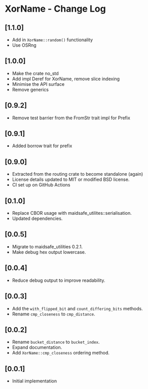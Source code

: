 # XorName - Change Log

## [1.1.0]
- Add in `XorName::random()` functionality
- Use OSRng

## [1.0.0]
- Make the crate no_std
- Add impl Deref for XorName, remove slice indexing
- Minimise the API surface
- Remove generics

## [0.9.2]
- Remove test barrier from the FromStr trait impl for Prefix

## [0.9.1]
- Added borrow trait for prefix

## [0.9.0]
- Extracted from the routing crate to become standalone (again)
- License details updated to MIT or modified BSD license.
- CI set up on GitHub Actions

## [0.1.0]
- Replace CBOR usage with maidsafe_utilites::serialisation.
- Updated dependencies.

## [0.0.5]
- Migrate to maidsafe_utilities 0.2.1.
- Make debug hex output lowercase.

## [0.0.4]
- Reduce debug output to improve readability.

## [0.0.3]
- Add the `with_flipped_bit` and `count_differing_bits` methods.
- Rename `cmp_closeness` to `cmp_distance`.

## [0.0.2]
- Rename `bucket_distance` to `bucket_index`.
- Expand documentation.
- Add `XorName::cmp_closeness` ordering method.

## [0.0.1]
- Initial implementation
